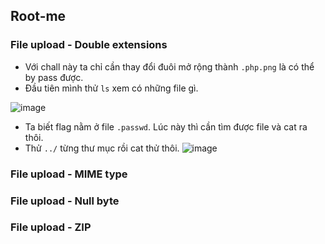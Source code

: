 ## Root-me
### File upload - Double extensions
- Với chall này ta chỉ cần thay đổi đuôi mở rộng thành `.php.png` là có thể by pass được.
- Đầu tiên mình thử `ls` xem có những file gì.

![image](https://github.com/user-attachments/assets/09ab1444-f736-47dc-baf8-0439b7f0c1f5)
- Ta biết flag nằm ở file `.passwd`. Lúc này thì cần tìm được file và cat ra thôi.
- Thử `../` từng thư mục rồi cat thử thôi.
![image](https://github.com/user-attachments/assets/b36da3d6-62fa-4703-ad53-252d4647c812)

### File upload - MIME type
### File upload - Null byte
### File upload - ZIP
